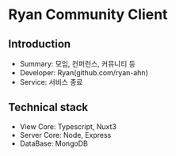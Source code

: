 # Ryan Community Client

## Introduction

- Summary: 모임, 컨퍼런스, 커뮤니티 등
- Developer: Ryan(github.com/ryan-ahn)
- Service: 서비스 종료

## Technical stack

- View Core: Typescript, Nuxt3
- Server Core: Node, Express
- DataBase: MongoDB
